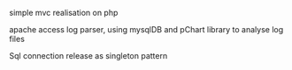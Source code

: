 simple mvc realisation on php

apache access log parser, 
using mysqlDB and pChart library to analyse log files

Sql connection release as singleton pattern

